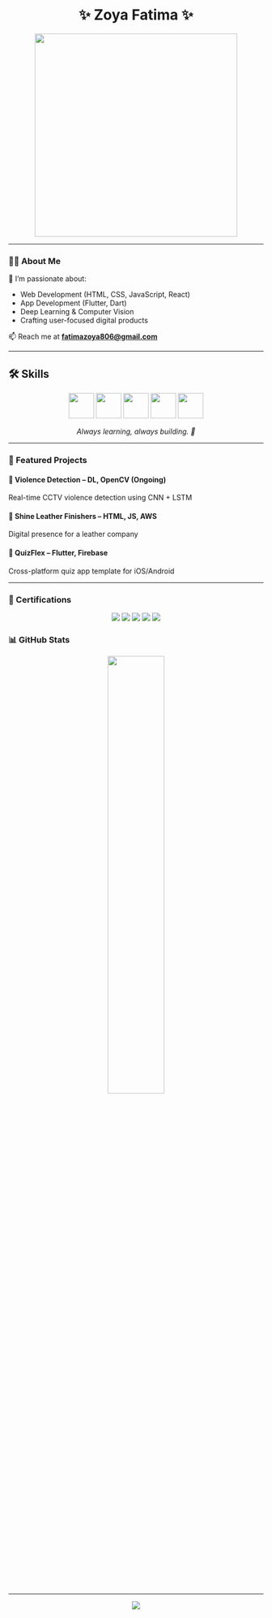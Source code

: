 <!-- GitHub README for Zoya Fatima (@zoyaaa02) -->

<h1 align="center">✨ Zoya Fatima ✨</h1>

<p align="center">
  <img src="https://user-images.githubusercontent.com/74038190/226190894-18e959ba-d458-4a94-ac44-790190f2a947.gif" width="400">
</p>



---

### 👩‍💻 About Me

💬 I’m passionate about:
- Web Development (HTML, CSS, JavaScript, React)
- App Development (Flutter, Dart)
- Deep Learning & Computer Vision  
- Crafting user-focused digital products

📫 Reach me at **fatimazoya806@gmail.com**

---

## 🛠️ Skills

<div align="center">
  <!-- Languages -->
  <img src="https://skillicons.dev/icons?i=python,java,cpp,javascript,dart&theme=light" height="50" />
  
  <!-- Frontend -->
  <img src="https://skillicons.dev/icons?i=html,css,tailwind,react&theme=light" height="50" />
  
  <!-- Backend & Frameworks -->
  <img src="https://skillicons.dev/icons?i=nodejs,express&theme=light" height="50" />
  
  <!-- Databases -->
  <img src="https://skillicons.dev/icons?i=mysql&theme=light" height="50" />
  
  <!-- Tools & Cloud -->
  <img src="https://skillicons.dev/icons?i=git,linux,aws,vscode,androidstudio&theme=light" height="50" />
</div>

<p align="center"><i>Always learning, always building. 🚀</i></p>

---

### 🚀 Featured Projects

#### 🧠 Violence Detection – DL, OpenCV (Ongoing)
Real-time CCTV violence detection using CNN + LSTM  


#### 👜 Shine Leather Finishers – HTML, JS, AWS
Digital presence for a leather company  


#### 📱 QuizFlex – Flutter, Firebase
Cross-platform quiz app template for iOS/Android  


---


### 🏅 Certifications

<div align="center">

<img src="https://img.shields.io/badge/Salesforce%20Trailblazer%20Champion-2025-blueviolet?logo=salesforce&logoColor=white&style=for-the-badge" />

<img src="https://img.shields.io/badge/Supervised%20ML-Coursera-blue?logo=coursera&logoColor=white&style=for-the-badge" />

<img src="https://img.shields.io/badge/Flutter%20%26%20Dart-Udemy-brightgreen?logo=udemy&logoColor=white&style=for-the-badge" />

<img src="https://img.shields.io/badge/Web%20Development-Acmegrade-orange?style=for-the-badge&logo=codeforces" />

<img src="https://img.shields.io/badge/Java%20Certified-HackerRank-yellowgreen?logo=java&logoColor=white&style=for-the-badge" />

</div>


### 📊 GitHub Stats

<p align="center">
  <img src="https://github-readme-stats.vercel.app/api?username=zoyaaa02&show_icons=true&theme=radical&border_radius=10" width="47%">
  
</p>

---


<p align="center">
  <img src="https://capsule-render.vercel.app/api?type=waving&color=8A2BE2&height=100&section=footer"/>
</p>
